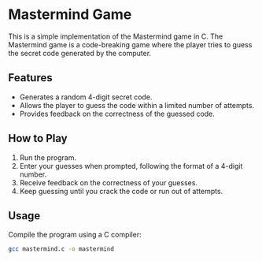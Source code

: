 # Mastermind Game

This is a simple implementation of the Mastermind game in C. The Mastermind game is a code-breaking game where the player tries to guess the secret code generated by the computer.

## Features

- Generates a random 4-digit secret code.
- Allows the player to guess the code within a limited number of attempts.
- Provides feedback on the correctness of the guessed code.

## How to Play

1. Run the program.
2. Enter your guesses when prompted, following the format of a 4-digit number.
3. Receive feedback on the correctness of your guesses.
4. Keep guessing until you crack the code or run out of attempts.

## Usage

Compile the program using a C compiler:

```bash
gcc mastermind.c -o mastermind
